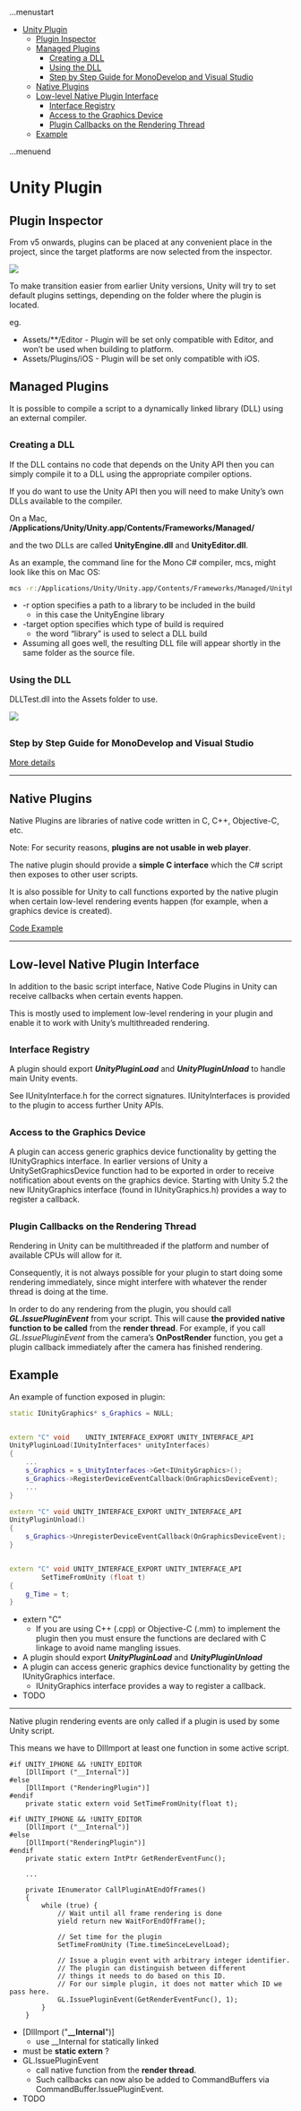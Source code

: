 ...menustart

- [Unity Plugin](#2962917f23f1d3e579023b279d5a53e5)
    - [Plugin Inspector](#f4af3b85dca0c4507ca55336825a6a50)
    - [Managed Plugins](#334c3c4f311455f3445d04c4b67a2dbd)
        - [Creating a DLL](#615030f8cecae4a4ce7e6e4680b9e71f)
        - [Using the DLL](#ccb1d2c22ab430836b0ac9c8fd75cef7)
        - [Step by Step Guide for MonoDevelop and Visual Studio](#a0c7997f40bf2289c6f6f3600ad4c990)
    - [Native Plugins](#7724ec709771ed12ee9db9d817ec7ec4)
    - [Low-level Native Plugin Interface](#45f4836b184bb61e6897d414e2adaa3a)
        - [Interface Registry](#21e58543396d6ee441246b0e6483dba9)
        - [Access to the Graphics Device](#e7dedd682cf6b74d514fab90df8ed549)
        - [Plugin Callbacks on the Rendering Thread](#2df08455093d0b5c92d03c8e2109a55f)
    - [Example](#0a52730597fb4ffa01fc117d9e71e3a9)

...menuend


<h2 id="2962917f23f1d3e579023b279d5a53e5"></h2>


# Unity Plugin

<h2 id="f4af3b85dca0c4507ca55336825a6a50"></h2>


## Plugin Inspector

From v5 onwards, plugins can be placed at any convenient place in the project, since the target platforms are now selected from the inspector.

![](http://docs.unity3d.com/uploads/Main/PluginInspector.png)

To make transition easier from earlier Unity versions, Unity will try to set default plugins settings, depending on the folder where the plugin is located.

eg.

- Assets/**/Editor - Plugin will be set only compatible with Editor, and won’t be used when building to platform.
- Assets/Plugins/iOS - Plugin will be set only compatible with iOS.

 
<h2 id="334c3c4f311455f3445d04c4b67a2dbd"></h2>


## Managed Plugins

It is possible to compile a script to a dynamically linked library (DLL) using an external compiler.

<h2 id="615030f8cecae4a4ce7e6e4680b9e71f"></h2>


### Creating a DLL

If the DLL contains no code that depends on the Unity API then you can simply compile it to a DLL using the appropriate compiler options. 

If you do want to use the Unity API then you will need to make Unity’s own DLLs available to the compiler. 

On a Mac, **/Applications/Unity/Unity.app/Contents/Frameworks/Managed/**

and the two DLLs are called **UnityEngine.dll** and **UnityEditor.dll**.

As an example, the command line for the Mono C# compiler, mcs, might look like this on Mac OS:

```bash
mcs -r:/Applications/Unity/Unity.app/Contents/Frameworks/Managed/UnityEngine.dll -target:library ClassesForDLL.cs 
```

- -r option specifies a path to a library to be included in the build
    - in this case the UnityEngine library
- -target option specifies which type of build is required
    - the word “library” is used to select a DLL build
- Assuming all goes well, the resulting DLL file will appear shortly in the same folder as the source file.

<h2 id="ccb1d2c22ab430836b0ac9c8fd75cef7"></h2>


### Using the DLL

DLLTest.dll into the Assets folder to use.

![](http://docs.unity3d.com/uploads/Main/DLLScreenshot.png)


<h2 id="a0c7997f40bf2289c6f6f3600ad4c990"></h2>


### Step by Step Guide for MonoDevelop and Visual Studio

[More details](http://docs.unity3d.com/Manual/UsingDLL.html)


---

<h2 id="7724ec709771ed12ee9db9d817ec7ec4"></h2>


## Native Plugins

Native Plugins are libraries of native code written in C, C++, Objective-C, etc. 

Note: For security reasons, **plugins are not usable in web player**.

The native plugin should provide a **simple C interface** which the C# script then exposes to other user scripts. 

It is also possible for Unity to call functions exported by the native plugin when certain low-level rendering events happen (for example, when a graphics device is created).


[Code Example](http://docs.unity3d.com/Manual/NativePlugins.html)

---



<h2 id="45f4836b184bb61e6897d414e2adaa3a"></h2>


## Low-level Native Plugin Interface

In addition to the basic script interface, Native Code Plugins in Unity can receive callbacks when certain events happen. 

This is mostly used to implement low-level rendering in your plugin and enable it to work with Unity’s multithreaded rendering.

<h2 id="21e58543396d6ee441246b0e6483dba9"></h2>


### Interface Registry

A plugin should export ***UnityPluginLoad*** and ***UnityPluginUnload*** to handle main Unity events. 

See IUnityInterface.h for the correct signatures. IUnityInterfaces is provided to the plugin to access further Unity APIs.

<h2 id="e7dedd682cf6b74d514fab90df8ed549"></h2>


### Access to the Graphics Device

A plugin can access generic graphics device functionality by getting the IUnityGraphics interface. In earlier versions of Unity a UnitySetGraphicsDevice function had to be exported in order to receive notification about events on the graphics device. Starting with Unity 5.2 the new IUnityGraphics interface (found in IUnityGraphics.h) provides a way to register a callback.

<h2 id="2df08455093d0b5c92d03c8e2109a55f"></h2>


### Plugin Callbacks on the Rendering Thread

Rendering in Unity can be multithreaded if the platform and number of available CPUs will allow for it.

Consequently, it is not always possible for your plugin to start doing some rendering immediately, since might interfere with whatever the render thread is doing at the time.

In order to do any rendering from the plugin, you should call ***GL.IssuePluginEvent*** from your script. This will cause **the provided native function to be called** from the **render thread**. For example, if you call *GL.IssuePluginEvent* from the camera’s **OnPostRender** function, you get a plugin callback immediately after the camera has finished rendering.




<h2 id="0a52730597fb4ffa01fc117d9e71e3a9"></h2>


## Example

An example of function exposed in plugin:

```Cpp
static IUnityGraphics* s_Graphics = NULL;


extern "C" void    UNITY_INTERFACE_EXPORT UNITY_INTERFACE_API
UnityPluginLoad(IUnityInterfaces* unityInterfaces)
{
    ...
    s_Graphics = s_UnityInterfaces->Get<IUnityGraphics>();
    s_Graphics->RegisterDeviceEventCallback(OnGraphicsDeviceEvent);
    ...
}

extern "C" void UNITY_INTERFACE_EXPORT UNITY_INTERFACE_API
UnityPluginUnload()
{
    s_Graphics->UnregisterDeviceEventCallback(OnGraphicsDeviceEvent);
}


extern "C" void UNITY_INTERFACE_EXPORT UNITY_INTERFACE_API 
        SetTimeFromUnity (float t) 
{ 
    g_Time = t; 
}
```


- extern "C"
    - If you are using C++ (.cpp) or Objective-C (.mm) to implement the plugin then you must ensure the functions are declared with C linkage to avoid name mangling issues.
- A plugin should export ***UnityPluginLoad*** and ***UnityPluginUnload***
- A plugin can access generic graphics device functionality by getting the IUnityGraphics interface.
    - IUnityGraphics interface provides a way to register a callback.
- TODO

---

Native plugin rendering events are only called if a plugin is used by some Unity script.

This means we have to DllImport at least one function in some active script.

```Cpp#
#if UNITY_IPHONE && !UNITY_EDITOR
    [DllImport ("__Internal")]
#else
    [DllImport ("RenderingPlugin")]
#endif
    private static extern void SetTimeFromUnity(float t);
    
#if UNITY_IPHONE && !UNITY_EDITOR
    [DllImport ("__Internal")]
#else
    [DllImport("RenderingPlugin")]
#endif
    private static extern IntPtr GetRenderEventFunc();
    
    ...
    
    private IEnumerator CallPluginAtEndOfFrames()
    {
        while (true) {
            // Wait until all frame rendering is done
            yield return new WaitForEndOfFrame();

            // Set time for the plugin
            SetTimeFromUnity (Time.timeSinceLevelLoad);

            // Issue a plugin event with arbitrary integer identifier.
            // The plugin can distinguish between different
            // things it needs to do based on this ID.
            // For our simple plugin, it does not matter which ID we pass here.
            GL.IssuePluginEvent(GetRenderEventFunc(), 1);
        }
    }    
```

- [DllImport ("**__Internal**")]
    - use __Internal for statically linked
- must be **static extern** ?
- GL.IssuePluginEvent
    - call native function from the **render thread**.
    - Such callbacks can now also be added to CommandBuffers via CommandBuffer.IssuePluginEvent.
- TODO


